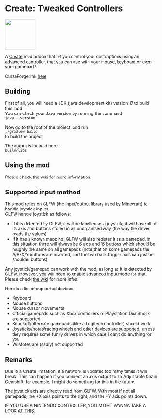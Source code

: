 # Create: Tweaked Controllers

<img src="src/main/resources/logo.png" width="" height="100">

A [Create](https://github.com/Creators-of-Create/Create) mod addon that let you control your contraptions using an advanced controller, that you can use with your mouse, keyboard or even your gamepad !

CurseForge link [here](https://www.curseforge.com/minecraft/mc-mods/create-tweaked-controllers)

## Building

First of all, you will need a JDK (java development kit) version 17 to build this mod.  
You can check your Java version by running the command  
```java --version```  

Now go to the root of the project, and run  
```./gradlew build```  
to build the project  

The output is located here :  
```build/libs```  

## Using the mod

Please check [the wiki](https://github.com/getItemFromBlock/Create-Tweaked-Controllers/wiki) for more information.

## Supported input method

This mod relies on GLFW (the input/output library used by Minecraft) to handle joystick inputs.  
GLFW handle joystick as follows:  
- If it is detected by GLFW, it will be labelled as a joystick; it will have all of its axis and buttons stored in an unorganised way (the way the driver reads the values)  
- If it has a known mapping, GLFW will also register it as a gamepad. In this situation there will always be 6 axis and 15 buttons which should be roughly the same on all gamepads (note that on some gamepads the A/B-X/Y buttons are inverted, and the two back trigger axis can just be shoulder buttons)  
  
Any joystick/gamepad can work with the mod, as long as it is detected by GLFW.
However, you will need to enable advanced input mode for that. Please check [the wiki](https://github.com/getItemFromBlock/Create-Tweaked-Controllers/wiki) for more infos.  

Here is a list of supported devices:  
- Keyboard  
- Mouse buttons  
- Mouse cursor movements  
- Official gamepads such as Xbox controllers or Playstation DualShock are supported  
- Knockoff/alternate gamepads (like a Logitech controller) should work  
- Joysticks/hotas/racing wheels and other devices are supported, unless they requires some funky drivers in which case I can't do anything for you  
- WiiMotes are (sadly) not supported  

## Remarks

Due to a Create limitation, if a network is updated too many times it will break. This can happen if you connect an axis output to an Adjustable Chain Gearshift, for example. I might do something for this in the future.  

The joystick axis are directly read from GLFW. With most if not all gamepads, the +X axis points to the right, and the +Y axis points down.

IF YOU USE A NINTENDO CONTROLLER, YOU MIGHT WANNA TAKE A LOOK [AT THIS](https://github.com/getItemFromBlock/Create-Tweaked-Controllers/issues/1).
